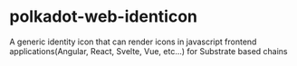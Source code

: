 # polkadot-web-identicon
A generic identity icon that can render icons in javascript frontend applications(Angular, React, Svelte, Vue, etc...)  for Substrate based chains
